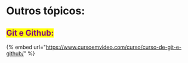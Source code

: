 # Outros tópicos:

## <mark style="color:purple;">Git e Github:</mark>

{% embed url="https://www.cursoemvideo.com/curso/curso-de-git-e-github/" %}
